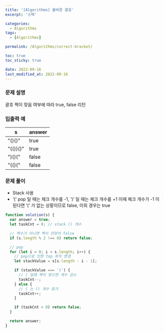 ```yaml
---
title: '[Algorithms] 올바른 괄호'
excerpt: '스택'

categories:
  - Algorithms
tags:
  - [Algorithms]

permalink: /Algorithms/correct-bracket/

toc: true
toc_sticky: true

date: 2022-09-16
last_modified_at: 2022-09-16
---
```


### 문제 설명

괄호 짝이 맞음 여부에 따라 true, false 리턴

### 입출력 예

| s        | answer |
| -------- | ------ |
| "()()"   | true   |
| "(())()" | true   |
| ")()("   | false  |
| "(()("   | false  |

### 문제 풀이

- Stack 사용
- ‘(’ pop 일 때는 체크 개수를 -1, ‘)’ 일 때는 체크 개수를 +1 이때 체크 개수가 -1 이 된다면 ‘(’ 가 없는 상황이므로 false, 이외 경우는 true

```jsx
function solution(s) {
  var answer = true;
  let taskCnt = 0; // stack () 개수

  // 짝수가 아니면 짝이 안맞아 false
  if (s.length % 2 !== 0) return false;

  // pop
  for (let i = 0; i < s.length; i++) {
    // pop으로 인한 top 위치 변경
    let stackValue = s[s.length - i - 1];

    if (stackValue === '(') {
      // ( 일때 짝이 맞으면 개수 감소
      taskCnt--;
    } else {
      // ( 는 () 개수 증가
      taskCnt++;
    }

    if (taskCnt < 0) return false;
  }

  return answer;
}
```
